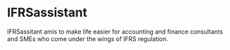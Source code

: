 # IFRSassistant

IFRSassitant amis to make life easier for accounting and finance consultants and SMEs who come under the wings of IFRS regulation.
